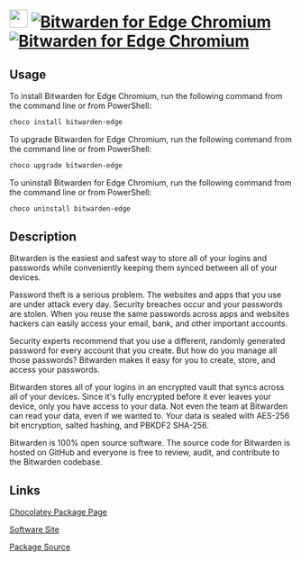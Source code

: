 ﻿# <img src="https://cdn.jsdelivr.net/gh/strausmann/ChocolateyPackages/icons/bitwarden.png" width="32" height="32"/> [![Bitwarden for Edge Chromium](https://img.shields.io/chocolatey/v/bitwarden-edge.svg?label=Bitwarden+for+Edge+Chromium)](https://community.chocolatey.org/packages/bitwarden-edge) [![Bitwarden for Edge Chromium](https://img.shields.io/chocolatey/dt/bitwarden-edge.svg)](https://community.chocolatey.org/packages/bitwarden-edge)

## Usage

To install Bitwarden for Edge Chromium, run the following command from the command line or from PowerShell:

```powershell
choco install bitwarden-edge
```

To upgrade Bitwarden for Edge Chromium, run the following command from the command line or from PowerShell:

```powershell
choco upgrade bitwarden-edge
```

To uninstall Bitwarden for Edge Chromium, run the following command from the command line or from PowerShell:

```powershell
choco uninstall bitwarden-edge
```

## Description

Bitwarden is the easiest and safest way to store all of your logins and passwords while conveniently keeping them synced between all of your devices.

Password theft is a serious problem. The websites and apps that you use are under attack every day. Security breaches occur and your passwords are stolen. When you reuse the same passwords across apps and websites hackers can easily access your email, bank, and other important accounts.

Security experts recommend that you use a different, randomly generated password for every account that you create. But how do you manage all those passwords? Bitwarden makes it easy for you to create, store, and access your passwords.

Bitwarden stores all of your logins in an encrypted vault that syncs across all of your devices. Since it's fully encrypted before it ever leaves your device, only you have access to your data. Not even the team at Bitwarden can read your data, even if we wanted to. Your data is sealed with AES-256 bit encryption, salted hashing, and PBKDF2 SHA-256.

Bitwarden is 100% open source software. The source code for Bitwarden is hosted on GitHub and everyone is free to review, audit, and contribute to the Bitwarden codebase.
    

## Links

[Chocolatey Package Page](https://community.chocolatey.org/packages/bitwarden-edge)

[Software Site](https://microsoftedge.microsoft.com/addons/detail/jbkfoedolllekgbhcbcoahefnbanhhlh)

[Package Source](https://github.com/strausmann/ChocolateyPackages/tree/master/manual/bitwarden-edge)

